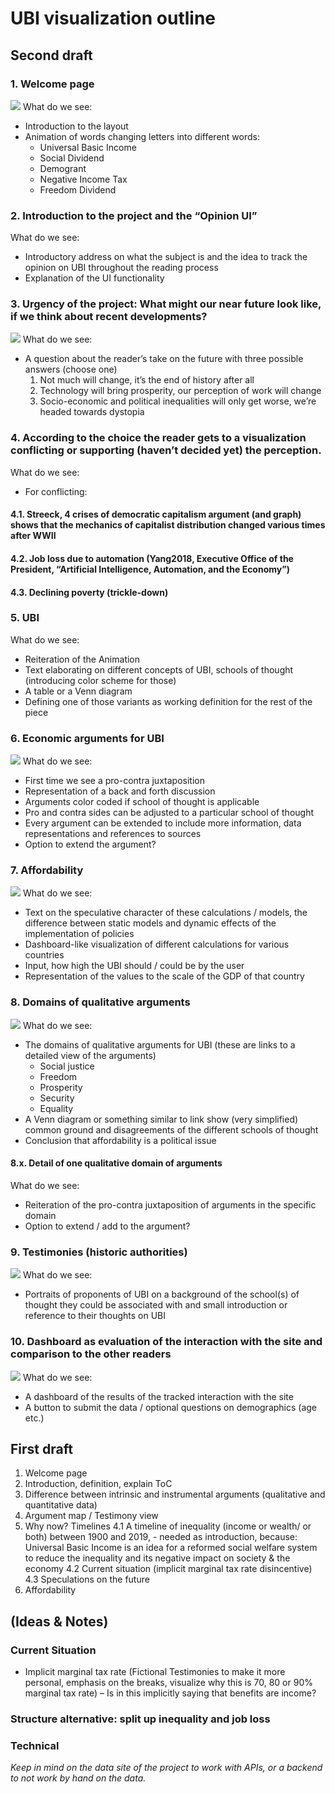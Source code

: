 # UBI visualization outline

## Second draft

### 1. Welcome page
![](assets/01welcome.jpg)
What do we see:
- Introduction to the layout
- Animation of words changing letters into different words:
  - Universal Basic Income
  - Social Dividend
  - Demogrant
  - Negative Income Tax
  - Freedom Dividend

### 2. Introduction to the project and the “Opinion UI”

What do we see: 
- Introductory address on what the subject is and the idea to track the opinion on UBI throughout the reading process
- Explanation of the UI functionality

### 3. Urgency of the project: What might our near future look like, if we think about recent developments?
![](assets/02question.jpg)
What do we see: 
- A question about the reader’s take on the future with three possible answers (choose one)
  1. Not much will change, it’s the end of history after all
  2. Technology will bring prosperity, our perception of work will change
  3. Socio-economic and political inequalities will only get worse, we’re headed towards dystopia

### 4. According to the choice the reader gets to a visualization conflicting or supporting (haven’t decided yet) the perception.
What do we see: 
- For conflicting: 
#### 4.1. Streeck, 4 crises of democratic capitalism argument (and graph) shows that the mechanics of capitalist distribution changed various times after WWII
#### 4.2. Job loss due to automation (Yang2018, Executive Office of the President, “Artificial Intelligence, Automation, and the Economy”)
#### 4.3. Declining poverty (trickle-down)

### 5. UBI
What do we see:
- Reiteration of the Animation
- Text elaborating on different concepts of UBI, schools of thought (introducing color scheme for those)
- A table or a Venn diagram
- Defining one of those variants as working definition for the rest of the piece

### 6. Economic arguments for UBI
![](assets/03economicArguments.jpg)
What do we see:
- First time we see a pro-contra juxtaposition
- Representation of a back and forth discussion
- Arguments color coded if school of thought is applicable
- Pro and contra sides can be adjusted to a particular school of thought
- Every argument can be extended to include more information, data representations and references to sources 
- Option to extend the argument?
### 7. Affordability
![](assets/04affordability.jpg)
What do we see:
- Text on the speculative character of these calculations / models, the difference between static models and dynamic effects of the implementation of policies
- Dashboard-like visualization of different calculations for various countries
- Input, how high the UBI should / could be by the user
- Representation of the values to the scale of the GDP of that country
### 8. Domains of qualitative arguments 
![](assets/05qualitativeArguments.jpg)
What do we see:
- The domains of qualitative arguments for UBI (these are links to a detailed view of the arguments)
  - Social justice
  - Freedom
  - Prosperity
  - Security
  - Equality
- A Venn diagram or something similar to link show (very simplified) common ground and disagreements of the different schools of thought
- Conclusion that affordability is a political issue
#### 8.x. Detail of one qualitative domain of arguments
What do we see: 
- Reiteration of the pro-contra juxtaposition of arguments in the specific domain 
- Option to extend / add to the argument? 
### 9. Testimonies (historic authorities)
![](assets/06testimonies.jpg)
What do we see:
- Portraits of proponents of UBI on a background of the school(s) of thought they could be associated with and small introduction or reference to their thoughts on UBI
### 10. Dashboard as evaluation of the interaction with the site and comparison to the other readers
![](assets/07stats.jpg)
What do we see:
- A dashboard of the results of the tracked interaction with the site
- A button to submit the data / optional questions on demographics (age etc.)


## First draft

1. Welcome page
2. Introduction, definition, explain ToC
3. Difference between intrinsic and instrumental arguments (qualitative and quantitative data)
4. Argument map / Testimony view
5. Why now? Timelines
  4.1 A timeline of inequality (income or wealth/ or both) between 1900 and 2019, - needed as introduction, because: Universal Basic Income is an idea for a reformed social welfare system to reduce the inequality and its negative impact on society & the economy
  4.2 Current situation (implicit marginal tax rate disincentive)
  4.3 Speculations on the future
5. Affordability


## (Ideas & Notes)

### Current Situation

- Implicit marginal tax rate (Fictional Testimonies to make it more personal, emphasis on the breaks, visualize why this is 70, 80 or 90% marginal tax rate) – Is in this implicitly saying that benefits are income?

### Structure alternative: split up inequality and job loss

### Technical

_Keep in mind on the data site of the project to work with APIs, or a backend to not work by hand on the data._